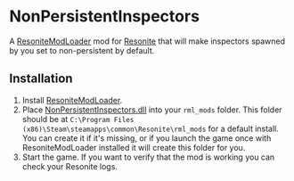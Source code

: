 # NonPersistentInspectors

A [ResoniteModLoader](https://github.com/resonite-modding-group/ResoniteModLoader) mod for [Resonite](https://resonite.com/) that will make inspectors spawned by you set to non-persistent by default.

## Installation
1. Install [ResoniteModLoader](https://github.com/resonite-modding-group/ResoniteModLoader).
1. Place [NonPersistentInspectors.dll](https://github.com/XDelta/NonPersistentInspectors/releases/latest/download/NonPersistentInspectors.dll) into your `rml_mods` folder. This folder should be at `C:\Program Files (x86)\Steam\steamapps\common\Resonite\rml_mods` for a default install. You can create it if it's missing, or if you launch the game once with ResoniteModLoader installed it will create this folder for you.
1. Start the game. If you want to verify that the mod is working you can check your Resonite logs.